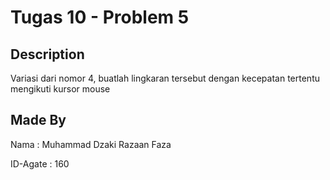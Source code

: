 # Tugas 10 - Problem 5

## Description
Variasi dari nomor 4, buatlah lingkaran tersebut dengan kecepatan tertentu mengikuti kursor mouse

## Made By
Nama      : Muhammad Dzaki Razaan Faza

ID-Agate  : 160
